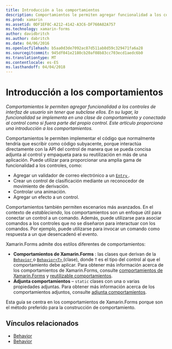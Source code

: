 ```yaml
---
title: Introducción a los comportamientos
description: Comportamientos le permiten agregar funcionalidad a los controles de interfaz de usuario sin tener que subclase ellos. En su lugar, la funcionalidad se implementa en una clase de comportamiento y conectada al control como si fuera parte del propio control. Este artículo proporciona una introducción a los comportamientos.
ms.prod: xamarin
ms.assetid: 0DF1EF8C-A212-4142-A3C6-DF760A82A757
ms.technology: xamarin-forms
author: davidbritch
ms.author: dabritch
ms.date: 04/06/2016
ms.openlocfilehash: b5aa0d3de7092ac87d511ab8d59c329471fa6a28
ms.sourcegitcommit: 945df041e2180cb20af08b83cc703ecd1aedc6b0
ms.translationtype: MT
ms.contentlocale: es-ES
ms.lasthandoff: 04/04/2018
---
```

# <a name="introduction-to-behaviors"></a>Introducción a los comportamientos

_Comportamientos le permiten agregar funcionalidad a los controles de interfaz de usuario sin tener que subclase ellos. En su lugar, la funcionalidad se implementa en una clase de comportamiento y conectada al control como si fuera parte del propio control. Este artículo proporciona una introducción a los comportamientos._

Comportamientos le permiten implementar el código que normalmente tendría que escribir como código subyacente, porque interactúa directamente con la API del control de manera que se pueda concisa adjunta al control y empaqueta para su reutilización en más de una aplicación. Puede utilizar para proporcionar una amplia gama de funcionalidad a los controles, como:

- Agregar un validador de correo electrónico a un [ `Entry` ](https://developer.xamarin.com/api/type/Xamarin.Forms.Entry/).
- Crear un control de clasificación mediante un reconocedor de movimiento de derivación.
- Controlar una animación.
- Agregar un efecto a un control.

Comportamientos también permiten escenarios más avanzados. En el contexto de *estableciendo*, los comportamientos son un enfoque útil para conectar un control a un comando. Además, puede utilizarse para asociar comandos a los controles que no se diseñaron para interactuar con los comandos. Por ejemplo, puede utilizarse para invocar un comando como respuesta a un que desencadenó el evento.

Xamarin.Forms admite dos estilos diferentes de comportamientos:

- **Comportamientos de Xamarin.Forms** : las clases que derivan de la [ `Behavior` ](https://developer.xamarin.com/api/type/Xamarin.Forms.Behavior/) o [ `Behavior<T>` ](https://developer.xamarin.com/api/type/Xamarin.Forms.Behavior%3CT%3E/) (clase), donde `T` es el tipo del control al que el comportamiento debe aplicar. Para obtener más información acerca de los comportamientos de Xamarin.Forms, consulte [comportamientos de Xamarin.Forms](~/xamarin-forms/app-fundamentals/behaviors/creating.md) y [reutilizable comportamientos](~/xamarin-forms/app-fundamentals/behaviors/reusable/index.md).
- **Adjunta comportamientos** – `static` clases con una o varias propiedades adjuntas. Para obtener más información acerca de los comportamientos adjuntos, consulte [adjunta comportamientos](~/xamarin-forms/app-fundamentals/behaviors/attached.md).

Esta guía se centra en los comportamientos de Xamarin.Forms porque son el método preferido para la construcción de comportamiento.



## <a name="related-links"></a>Vínculos relacionados

- [Behavior](https://developer.xamarin.com/api/type/Xamarin.Forms.Behavior/)
- [Behavior<T>](https://developer.xamarin.com/api/type/Xamarin.Forms.Behavior%3CT%3E/)
